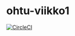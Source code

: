 # ohtu-viikko1

[![CircleCI](https://circleci.com/gh/sokkanen/ohtu-viikko1.svg?style=svg)](https://circleci.com/gh/sokkanen/ohtu-viikko1)

